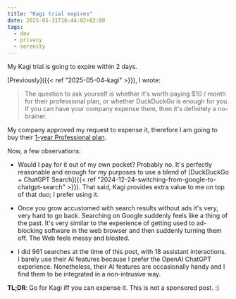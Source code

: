 ```yaml
---
title: "Kagi trial expires"
date: 2025-05-31T16:44:02+02:00
tags:
  - dev
  - privacy
  - serenity
---
```


My Kagi trial is going to expire within 2 days.

[Previously]({{< ref "2025-05-04-kagi" >}}), I wrote:

> The question to ask yourself is whether it's worth paying $10 / month for
their professional plan, or whether DuckDuckGo is enough for you. If you can
have your company expense them, then it's definitely a no-brainer.

My company approved my request to expense it, therefore I am going to buy their
[1-year Professional plan](https://kagi.com/pricing).

Now, a few observations:

- Would I pay for it out of my own pocket? Probably no. It's perfectly
  reasonable and enough for my purposes to use a blend of [DuckDuckGo + ChatGPT
  Search]({{< ref "2024-12-24-switching-from-google-to-chatgpt-search" >}}).
  That said, Kagi provides extra value to me on top of that duo; I prefer using
  it.

- Once you grow accustomed with search results without ads it's very, very hard
  to go back. Searching on Google suddenly feels like a thing of the past. It's
  very similar to the experience of getting used to ad-blocking software in the
  web browser and then suddenly turning them off. The Web feels messy and
  bloated.

- I did 961 searches at the time of this post, with 18 assistant interactions. I
  barely use their AI features because I prefer the OpenAI ChatGPT experience.
  Nonetheless, their AI features are occasionally handy and I find them to be
  integrated in a non-intrusive way.

**TL;DR**: Go for Kagi iff you can expense it. This is not a sponsored post. :)
